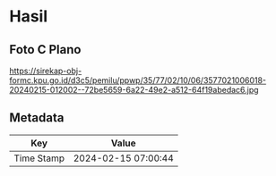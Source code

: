 # Hasil

## Foto C Plano

https://sirekap-obj-formc.kpu.go.id/d3c5/pemilu/ppwp/35/77/02/10/06/3577021006018-20240215-012002--72be5659-6a22-49e2-a512-64f19abedac6.jpg


## Metadata

| Key        | Value               |
| ---------- | ------------------- |
| Time Stamp | 2024-02-15 07:00:44 |




